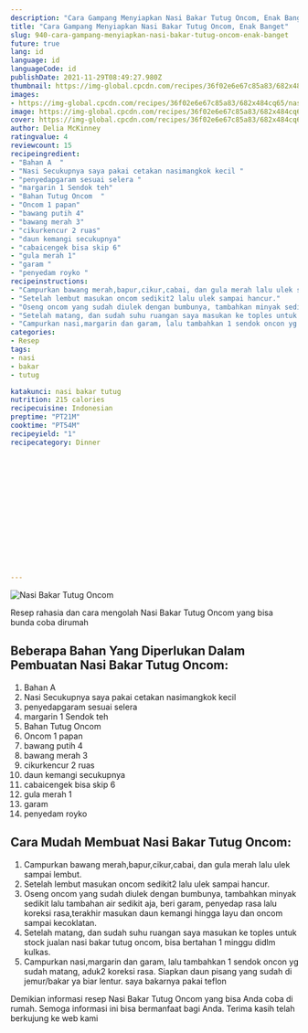 ```yaml
---
description: "Cara Gampang Menyiapkan Nasi Bakar Tutug Oncom, Enak Banget"
title: "Cara Gampang Menyiapkan Nasi Bakar Tutug Oncom, Enak Banget"
slug: 940-cara-gampang-menyiapkan-nasi-bakar-tutug-oncom-enak-banget
future: true
lang: id
language: id
languageCode: id
publishDate: 2021-11-29T08:49:27.980Z 
thumbnail: https://img-global.cpcdn.com/recipes/36f02e6e67c85a83/682x484cq65/nasi-bakar-tutug-oncom-foto-resep-utama.webp
images:
- https://img-global.cpcdn.com/recipes/36f02e6e67c85a83/682x484cq65/nasi-bakar-tutug-oncom-foto-resep-utama.webp
image: https://img-global.cpcdn.com/recipes/36f02e6e67c85a83/682x484cq65/nasi-bakar-tutug-oncom-foto-resep-utama.webp
cover: https://img-global.cpcdn.com/recipes/36f02e6e67c85a83/682x484cq65/nasi-bakar-tutug-oncom-foto-resep-utama.webp
author: Delia McKinney
ratingvalue: 4
reviewcount: 15
recipeingredient:
- "Bahan A  "
- "Nasi Secukupnya saya pakai cetakan nasimangkok kecil "
- "penyedapgaram sesuai selera "
- "margarin 1 Sendok teh"
- "Bahan Tutug Oncom  "
- "Oncom 1 papan"
- "bawang putih 4"
- "bawang merah 3"
- "cikurkencur 2 ruas"
- "daun kemangi secukupnya"
- "cabaicengek bisa skip 6"
- "gula merah 1"
- "garam "
- "penyedam royko "
recipeinstructions:
- "Campurkan bawang merah,bapur,cikur,cabai, dan gula merah lalu ulek sampai lembut."
- "Setelah lembut masukan oncom sedikit2 lalu ulek sampai hancur."
- "Oseng oncom yang sudah diulek dengan bumbunya, tambahkan minyak sedikit lalu tambahan air sedikit aja, beri garam, penyedap rasa lalu koreksi rasa,terakhir masukan daun kemangi hingga layu dan oncom sampai kecoklatan."
- "Setelah matang, dan sudah suhu ruangan saya masukan ke toples untuk stock jualan nasi bakar tutug oncom, bisa bertahan 1 minggu didlm kulkas."
- "Campurkan nasi,margarin dan garam, lalu tambahkan 1 sendok oncon yg sudah matang, aduk2 koreksi rasa. Siapkan daun pisang yang sudah di jemur/bakar ya biar lentur. saya bakarnya pakai teflon"
categories:
- Resep
tags:
- nasi
- bakar
- tutug

katakunci: nasi bakar tutug 
nutrition: 215 calories
recipecuisine: Indonesian
preptime: "PT21M"
cooktime: "PT54M"
recipeyield: "1"
recipecategory: Dinner


     
    
    
    
    
    
    
    
    
    
    
      
    
---
```



![Nasi Bakar Tutug Oncom](https://img-global.cpcdn.com/recipes/36f02e6e67c85a83/682x484cq65/nasi-bakar-tutug-oncom-foto-resep-utama.webp)

Resep rahasia dan cara mengolah  Nasi Bakar Tutug Oncom yang bisa bunda coba dirumah

<!--inarticleads1-->

## Beberapa Bahan Yang Diperlukan Dalam Pembuatan Nasi Bakar Tutug Oncom:

1. Bahan A  
1. Nasi Secukupnya saya pakai cetakan nasimangkok kecil 
1. penyedapgaram sesuai selera 
1. margarin 1 Sendok teh
1. Bahan Tutug Oncom  
1. Oncom 1 papan
1. bawang putih 4
1. bawang merah 3
1. cikurkencur 2 ruas
1. daun kemangi secukupnya
1. cabaicengek bisa skip 6
1. gula merah 1
1. garam 
1. penyedam royko 



<!--inarticleads2-->

## Cara Mudah Membuat Nasi Bakar Tutug Oncom:

1. Campurkan bawang merah,bapur,cikur,cabai, dan gula merah lalu ulek sampai lembut.
1. Setelah lembut masukan oncom sedikit2 lalu ulek sampai hancur.
1. Oseng oncom yang sudah diulek dengan bumbunya, tambahkan minyak sedikit lalu tambahan air sedikit aja, beri garam, penyedap rasa lalu koreksi rasa,terakhir masukan daun kemangi hingga layu dan oncom sampai kecoklatan.
1. Setelah matang, dan sudah suhu ruangan saya masukan ke toples untuk stock jualan nasi bakar tutug oncom, bisa bertahan 1 minggu didlm kulkas.
1. Campurkan nasi,margarin dan garam, lalu tambahkan 1 sendok oncon yg sudah matang, aduk2 koreksi rasa. Siapkan daun pisang yang sudah di jemur/bakar ya biar lentur. saya bakarnya pakai teflon




Demikian informasi  resep Nasi Bakar Tutug Oncom   yang bisa Anda coba di rumah. Semoga informasi ini bisa bermanfaat bagi Anda. Terima kasih telah berkujung ke web kami
